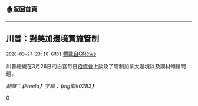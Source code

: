 ###  [:house:返回首頁](https://github.com/ourhimalayas/txt)
---

## 川普：對美加邊境實施管制
`2020-03-27 23:10 GM31` [轉載自GNews](https://gnews.org/zh-hant/154808/)

川普總統在3月26日的白宮每日[疫情會](https://www.youtube.com/watch?v=uOruI8Rs0pg)上談及了管制加拿大邊境以及鋼材傾銷問題。

*翻譯：【Freela】字幕：【mg南#0282】*

0
